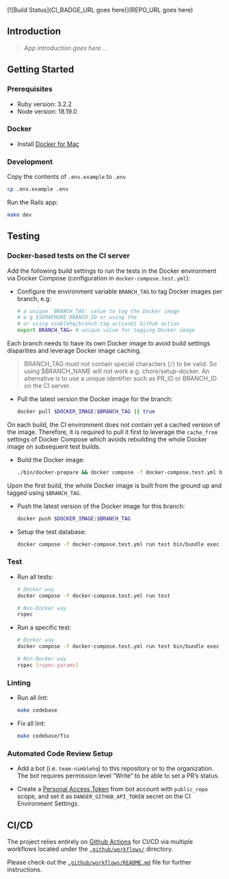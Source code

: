 [![Build Status](CI_BADGE_URL goes here)](REPO_URL goes here)

## Introduction

> *App introduction goes here ...*

## Getting Started

### Prerequisites

- Ruby version: 3.2.2
- Node version: 18.19.0

### Docker

- Install [Docker for Mac](https://docs.docker.com/docker-for-mac/install/)

### Development

Copy the contents of `.env.example` to `.env`

```sh
cp .env.example .env
```

Run the Rails app:

```sh
make dev
```

## Testing

### Docker-based tests on the CI server

Add the following build settings to run the tests in the Docker environment via Docker Compose (configuration in `docker-compose.test.yml`):

- Configure the environment variable `BRANCH_TAG` to tag Docker images per branch, e.g:

  ```sh
  # a unique `BRANCH_TAG` value to tag the Docker image
  # e.g $SEMAPHORE_BRANCH_ID or using the
  # or using nimblehq/branch-tag-action@1 Github action
  export BRANCH_TAG= # unique value for tagging Docker image
  ```

Each branch needs to have its own Docker image to avoid build settings disparities and leverage Docker image caching.

> BRANCH_TAG must not contain special characters (`/`) to be valid. So using $BRANCH_NAME will not work e.g. chore/setup-docker.
An alternative is to use a unique identifier such as PR_ID or BRANCH_ID on the CI server.

- Pull the latest version the Docker image for the branch:

  ```sh
  docker pull $DOCKER_IMAGE:$BRANCH_TAG || true
  ```

On each build, the CI environment does not contain yet a cached version of the image. Therefore, it is required to pull
it first to leverage the `cache_from` settings of Docker Compose which avoids rebuilding the whole Docker image on subsequent test builds.

- Build the Docker image:

  ```sh
  ./bin/docker-prepare && docker compose -f docker-compose.test.yml build
  ```

Upon the first build, the whole Docker image is built from the ground up and tagged using `$BRANCH_TAG`.

- Push the latest version of the Docker image for this branch:

  ```sh
  docker push $DOCKER_IMAGE:$BRANCH_TAG
  ```

- Setup the test database:

  ```sh
  docker compose -f docker-compose.test.yml run test bin/bundle exec rake db:test:prepare
  ```

### Test

- Run all tests:

  ```sh
  # Docker way
  docker compose -f docker-compose.test.yml run test

  # Non-Docker way
  rspec
  ```

- Run a specific test:

  ```sh
  # Docker way
  docker compose -f docker-compose.test.yml run test bin/bundle exec rspec [rspec-params]

  # Non-Docker way
  rspec [rspec-params]
  ```

### Linting

- Run all lint:

  ```sh
  make codebase
  ```

- Fix all lint:

  ```sh
  make codebase/fix
  ```

### Automated Code Review Setup
- Add a bot (i.e. `team-nimblehq`) to this repository or to the organization. The bot requires permission level “Write” to be able to set a PR’s status.

- Create a [Personal Access Token](https://docs.github.com/en/github/authenticating-to-github/creating-a-personal-access-token)
from bot account with `public_repo` scope, and set it as `DANGER_GITHUB_API_TOKEN` secret on the CI Environment Settings.

## CI/CD

The project relies entirely on [Github Actions](https://github.com/features/actions) for CI/CD via multiple workflows located under the [`.github/workflows/`](.github/workflows) directory.

Please check out the [`.github/workflows/README.md`](.github/workflows/README.md) file for further instructions.
